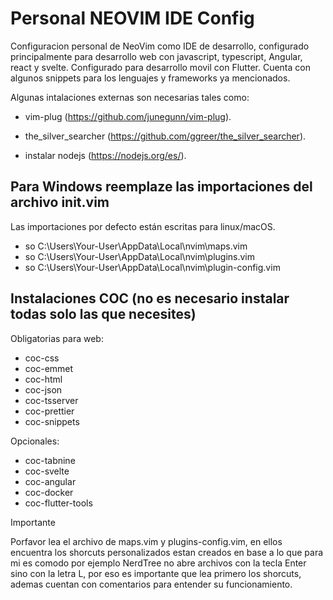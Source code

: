 # Personal NEOVIM IDE Config
Configuracion personal de NeoVim como IDE de desarrollo, configurado principalmente para desarrollo web con javascript, typescript, Angular, react y svelte. Configurado para desarrollo movil con Flutter. Cuenta con algunos snippets para los lenguajes y frameworks ya mencionados.

Algunas intalaciones externas son necesarias tales como:

- vim-plug (https://github.com/junegunn/vim-plug).

- the_silver_searcher (https://github.com/ggreer/the_silver_searcher).

- instalar nodejs (https://nodejs.org/es/).



## Para Windows reemplaze las importaciones del archivo init.vim

Las importaciones por defecto están escritas para linux/macOS.

- so C:\Users\Your-User\AppData\Local\nvim\maps.vim
- so C:\Users\Your-User\AppData\Local\nvim\plugins.vim
- so C:\Users\Your-User\AppData\Local\nvim\plugin-config.vim


## Instalaciones COC (no es necesario instalar todas solo las que necesites)

Obligatorias para web:
- coc-css
- coc-emmet
- coc-html
- coc-json
- coc-tsserver
- coc-prettier
- coc-snippets

Opcionales:
- coc-tabnine
- coc-svelte
- coc-angular
- coc-docker
- coc-flutter-tools



Importante

Porfavor lea el archivo de maps.vim y plugins-config.vim, en ellos encuentra los shorcuts personalizados estan creados en base a lo que para mi es comodo
por ejemplo NerdTree no abre archivos con la tecla Enter sino con la letra L, por eso es importante que lea primero los shorcuts, ademas cuentan con comentarios para entender su funcionamiento.
